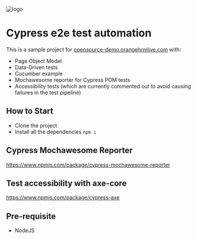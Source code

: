 ![logo](https://user-images.githubusercontent.com/60215258/219694698-59427863-ef3a-4fb2-a4d7-e9d48e3823f2.png)

# Cypress e2e test automation

This is a sample project for [opensource-demo.orangehrmlive.com](https://opensource-demo.orangehrmlive.com/web/index.php/auth/login) with:

- Page Object Model
- Data-Driven tests
- Cucumber example
- Mochawesome reporter for Cypress POM tests
- Accessibility tests (which are currently commented out to avoid causing failures in the test pipeline)

## How to Start

- Clone the project
- Install all the dependencies `npm i`

## Cypress Mochawesome Reporter

https://www.npmjs.com/package/cypress-mochawesome-reporter

## Test accessibility with axe-core

https://www.npmjs.com/package/cypress-axe

## Pre-requisite

- NodeJS

